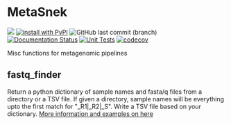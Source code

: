 # MetaSnek

[![](https://img.shields.io/static/v1?label=Licence&message=MIT&color=black)](https://opensource.org/license/mit/)
[![install with PyPI](https://img.shields.io/badge/Install%20with-PyPI-brightgreen.svg?style=flat-square)](https://pypi.org/project/metasnek/)
![GitHub last commit (branch)](https://img.shields.io/github/last-commit/beardymcjohnface/MetaSnek/main)
[![Documentation Status](https://readthedocs.org/projects/metasnek/badge/?version=latest)](https://metasnek.readthedocs.io/en/latest/?badge=latest)
[![Unit Tests](https://github.com/beardymcjohnface/metasnek/actions/workflows/unit-tests.yml/badge.svg)](https://github.com/beardymcjohnface/metasnek/actions/workflows/unit-tests.yml)
[![codecov](https://codecov.io/gh/beardymcjohnface/metasnek/branch/main/graph/badge.svg?token=lCyqJhuiCN)](https://codecov.io/gh/beardymcjohnface/metasnek)

Misc functions for metagenomic pipelines

## fastq_finder

Return a python dictionary of sample names and fasta/q files from a directory or a TSV file.
If given a directory, sample names will be everything upto the first match for "_R1|_R2|_S".
Write a TSV file based on your dictionary.
[More information and examples on here](https://gist.github.com/beardymcjohnface/bb161ba04ae1042299f48a4849e917c8)
